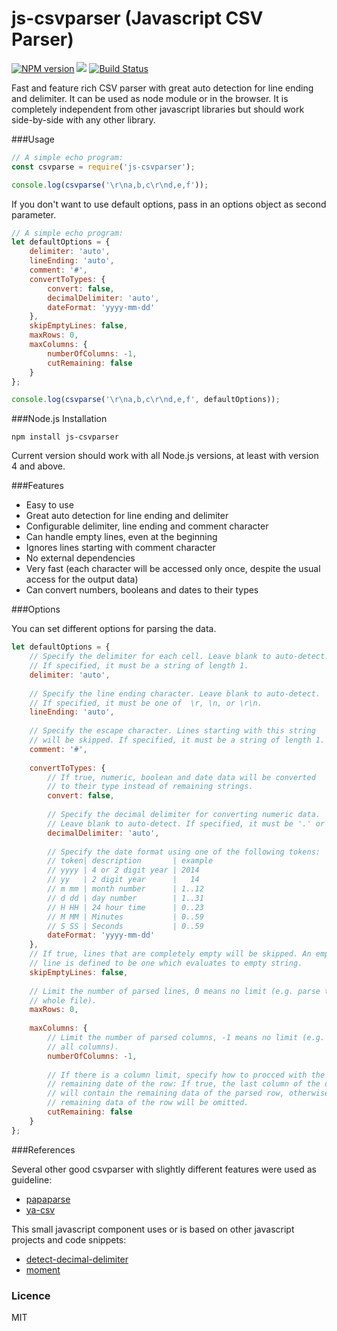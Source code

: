js-csvparser (Javascript CSV Parser)
========================================

[![NPM version](http://img.shields.io/npm/v/js-csvparser.svg)](https://www.npmjs.org/package/js-csvparser)
![](https://img.shields.io/badge/dependencies-none-brightgreen.svg)
[![Build Status](https://travis-ci.org/irhc/js-csvparser.png?branch=master)](https://travis-ci.org/irhc/js-csvparser)

Fast and feature rich CSV parser with great auto detection for line ending and delimiter. It can be used as node module or in the browser. It is completely independent from other javascript libraries but should work side-by-side with any other library.

###Usage

```javascript
// A simple echo program:
const csvparse = require('js-csvparser');

console.log(csvparse('\r\na,b,c\r\nd,e,f'));
```

If you don't want to use default options, pass in an options object as second parameter.
```javascript
// A simple echo program:
let defaultOptions = {
    delimiter: 'auto',
    lineEnding: 'auto',
    comment: '#',
    convertToTypes: {
        convert: false,
        decimalDelimiter: 'auto',
        dateFormat: 'yyyy-mm-dd'
    },
    skipEmptyLines: false,
    maxRows: 0,
    maxColumns: {
        numberOfColumns: -1,
        cutRemaining: false
    }
};

console.log(csvparse('\r\na,b,c\r\nd,e,f', defaultOptions));
```

###Node.js Installation

`npm install js-csvparser`

Current version should work with all Node.js versions, at least with version 4 and above.

###Features

- Easy to use
- Great auto detection for line ending and delimiter
- Configurable delimiter, line ending and comment character
- Can handle empty lines, even at the beginning
- Ignores lines starting with comment character
- No external dependencies
- Very fast (each character will be accessed only once, despite the usual access for the output data)
- Can convert numbers, booleans and dates to their types

###Options

You can set different options for parsing the data.
```javascript
let defaultOptions = {
    // Specify the delimiter for each cell. Leave blank to auto-detect.
    // If specified, it must be a string of length 1.
    delimiter: 'auto',
    
    // Specify the line ending character. Leave blank to auto-detect. 
    // If specified, it must be one of  \r, \n, or \r\n.
    lineEnding: 'auto',
    
    // Specify the escape character. Lines starting with this string 
    // will be skipped. If specified, it must be a string of length 1.
    comment: '#', 
    
    convertToTypes: {
        // If true, numeric, boolean and date data will be converted
        // to their type instead of remaining strings.
        convert: false,
        
        // Specify the decimal delimiter for converting numeric data.
        // Leave blank to auto-detect. If specified, it must be '.' or ','.
        decimalDelimiter: 'auto',
        
        // Specify the date format using one of the following tokens:
        // token| description       | example
        // yyyy | 4 or 2 digit year | 2014
        // yy 	| 2 digit year      |   14
        // m mm | month number      | 1..12
        // d dd	| day number        | 1..31
        // H HH | 24 hour time      | 0..23
        // M MM	| Minutes           | 0..59
        // S SS | Seconds           | 0..59
        dateFormat: 'yyyy-mm-dd'
    },
    // If true, lines that are completely empty will be skipped. An empty 
    // line is defined to be one which evaluates to empty string.
    skipEmptyLines: false,
    
    // Limit the number of parsed lines, 0 means no limit (e.g. parse the 
    // whole file).
    maxRows: 0,
     
    maxColumns: {
        // Limit the number of parsed columns, -1 means no limit (e.g. parse 
        // all columns).
        numberOfColumns: -1,
        
        // If there is a column limit, specify how to procced with the 
        // remaining date of the row: If true, the last column of the output 
        // will contain the remaining data of the parsed row, otherwise the 
        // remaining data of the row will be omitted.
        cutRemaining: false
    }
};
 ```

###References

Several other good csvparser with slightly different features were used as guideline:

- [papaparse](https://github.com/mholt/PapaParse)
- [ya-csv](https://github.com/koles/ya-csv)

This small javascript component uses or is based on other javascript projects and code snippets:

- [detect-decimal-delimiter](https://github.com/irhc/detect-decimal-delimiter)
- [moment](https://github.com/moment/moment)

### Licence

MIT
